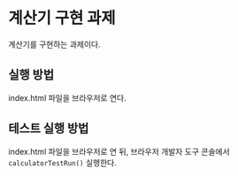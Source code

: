 # 계산기 구현 과제

계산기를 구현하는 과제이다.

## 실행 방법

index.html 파일을 브라우저로 연다.

## 테스트 실행 방법

index.html 파일을 브라우저로 연 뒤, 브라우저 개발자 도구 콘솔에서 ```calculatorTestRun()``` 실행한다.

